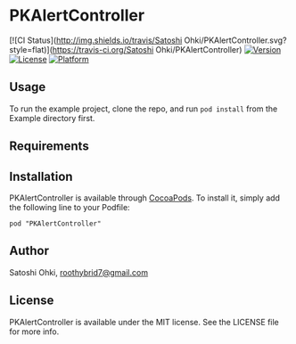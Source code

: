 # PKAlertController

[![CI Status](http://img.shields.io/travis/Satoshi Ohki/PKAlertController.svg?style=flat)](https://travis-ci.org/Satoshi Ohki/PKAlertController)
[![Version](https://img.shields.io/cocoapods/v/PKAlertController.svg?style=flat)](http://cocoadocs.org/docsets/PKAlertController)
[![License](https://img.shields.io/cocoapods/l/PKAlertController.svg?style=flat)](http://cocoadocs.org/docsets/PKAlertController)
[![Platform](https://img.shields.io/cocoapods/p/PKAlertController.svg?style=flat)](http://cocoadocs.org/docsets/PKAlertController)

## Usage

To run the example project, clone the repo, and run `pod install` from the Example directory first.

## Requirements

## Installation

PKAlertController is available through [CocoaPods](http://cocoapods.org). To install
it, simply add the following line to your Podfile:

    pod "PKAlertController"

## Author

Satoshi Ohki, roothybrid7@gmail.com

## License

PKAlertController is available under the MIT license. See the LICENSE file for more info.


